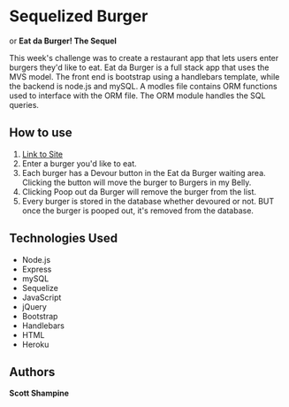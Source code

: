 # Sequelized Burger

or **Eat da Burger! The Sequel**

This week's challenge was to create a restaurant app that lets users enter burgers they'd like to eat. Eat da Burger is a full stack app that uses the MVS model. The front end is bootstrap using a handlebars template, while the backend is node.js and mySQL. A modles file contains ORM functions used to interface with the ORM file. The ORM module handles the SQL queries. 

## How to use

1. [Link to Site]()
1. Enter a burger you'd like to eat. 
1. Each burger has a Devour button in the Eat da Burger waiting area. Clicking the button will move the burger to Burgers in my Belly.
1. Clicking Poop out da Burger will remove the burger from the list.
1. Every burger is stored in the database whether devoured or not. BUT once the burger is pooped out, it's removed from the database.

## Technologies Used

* Node.js
* Express
* mySQL
* Sequelize
* JavaScript
* jQuery
* Bootstrap
* Handlebars
* HTML
* Heroku

## Authors

**Scott Shampine**
